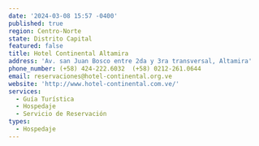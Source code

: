 ```yaml
---
date: '2024-03-08 15:57 -0400'
published: true
region: Centro-Norte
state: Distrito Capital
featured: false
title: Hotel Continental Altamira
address: 'Av. san Juan Bosco entre 2da y 3ra transversal, Altamira'
phone_number: (+58) 424-222.6032  (+58) 0212-261.0644
email: reservaciones@hotel-continental.org.ve
website: 'http://www.hotel-continental.com.ve/'
services:
  - Guía Turística
  - Hospedaje
  - Servicio de Reservación
types:
  - Hospedaje
---
```


